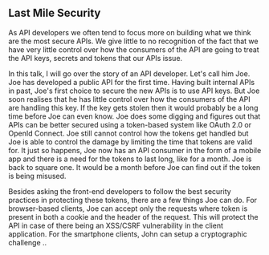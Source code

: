 ## Last Mile Security

As API developers we often tend to focus more on building what we think are the most secure APIs. We give little to no recognition of the fact that we have very little control over how the consumers of the API are going to treat the API keys, secrets and tokens that our APIs issue. 

In this talk, I will go over the story of an API developer. Let's call him Joe. Joe has developed a public API for the first time. Having built internal APIs in past, Joe's first choice to secure the new APIs is to use API keys. But Joe soon realises that he has little control over how the consumers of the API are handling this key. If the key gets stolen then it would probably be a long time before Joe can even know. Joe does some digging and figures out that APIs can be better secured using a token-based system like OAuth 2.0 or OpenId Connect. Joe still cannot control how the tokens get handled but Joe is able to control the damage by limiting the time that tokens are valid for. It just so happens, Joe now has an API consumer in the form of a mobile app and there is a need for the tokens to last long, like for a month. Joe is back to square one. It would be a month before Joe can find out if the token is being misused.

Besides asking the front-end developers to follow the best security practices in protecting these tokens, there are a few things Joe can do. For browser-based clients, Joe can accept only the requests where token is present in both a cookie and the header of the request. This will protect the API in case of there being an XSS/CSRF vulnerability in the client application. For the smartphone clients, John can setup a cryptographic challenge .. 